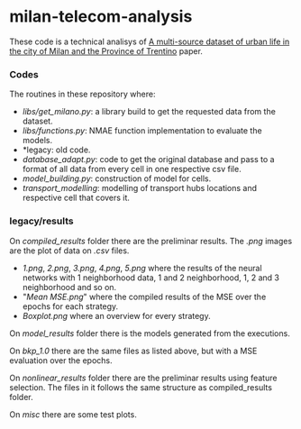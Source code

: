# milan-telecom-analysis
These code is a technical analisys of [A multi-source dataset of urban life in the city of Milan and the Province of Trentino](https://www.nature.com/articles/sdata201555) paper.

### Codes
The routines in these repository where:

 - *libs/get_milano.py*: a library build to get the requested data from the dataset.
 - *libs/functions.py*: NMAE function implementation to evaluate the models.
 - *legacy: old code.
 - *database_adapt.py*: code to get the original database and pass to a format of all data from every cell in one respective csv file.
 - *model_building.py*: construction of model for cells.
 - *transport_modelling*: modelling of transport hubs locations and respective cell that covers it.

### legacy/results
On *compiled_results* folder there are the preliminar results. The *.png* images are the plot of data on *.csv* files.
- *1.png*, *2.png*, *3.png*, *4.png*, *5.png* where the results of the neural networks with 1 neighborhood data, 1 and 2 neighborhood, 1, 2 and 3 neighborhood and so on.
- "*Mean MSE.png*" where the compiled results of the MSE over the epochs for each strategy.
- *Boxplot.png* where an overview for every strategy.

On *model_results* folder there is the models generated from the executions.

On *bkp_1.0* there are the same files as listed above, but with a MSE evaluation over the epochs.

On *nonlinear_results* folder there are the preliminar results using feature selection. The files in it follows the same structure as compiled_results folder.

On *misc* there are some test plots.
